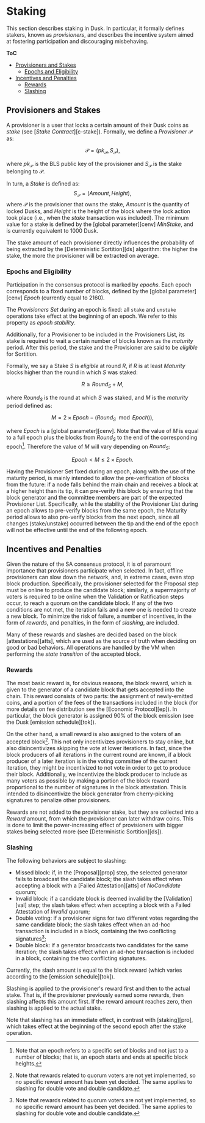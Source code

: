 # Staking
This section describes staking in Dusk. In particular, it formally defines stakers, known as *provisioners*, and describes the incentive system aimed at fostering participation and discouraging misbehaving.

**ToC**
  - [Provisioners and Stakes](#provisioners-and-stakes)
    - [Epochs and Eligibility](#epochs-and-eligibility)
  - [Incentives and Penalties](#incentives-and-penalties)
    - [Rewards](#rewards)
    - [Slashing](#slashing)


## Provisioners and Stakes
A provisioner is a user that locks a certain amount of their Dusk coins as *stake* (see [*Stake Contract*][c-stake]).
Formally, we define a *Provisioner* $\mathcal{P}$ as:

$$\mathcal{P}=(pk_\mathcal{P}, S_\mathcal{P}),$$

where $pk_\mathcal{P}$ is the BLS public key of the provisioner and $S_\mathcal{P}$ is the stake belonging to $\mathcal{P}$.

In turn, a *Stake* is defined as:
$$S_\mathcal{P}=(Amount, Height),$$
where $\mathcal{P}$ is the provisioner that owns the stake, $Amount$ is the quantity of locked Dusks, and $Height$ is the height of the block where the lock action took place (i.e., when the *stake* transaction was included). The minimum value for a stake is defined by the [global parameter][cenv] $MinStake$, and is currently equivalent to 1000 Dusk.

The stake amount of each provisioner directly influences the probability of being extracted by the [Deterministic Sortition][ds] algorithm: the higher the stake, the more the provisioner will be extracted on average.

### Epochs and Eligibility
Participation in the consensus protocol is marked by *epochs*. Each epoch corresponds to a fixed number of blocks, defined by the [global parameter][cenv] $Epoch$ (currently equal to 2160).
<!-- TODO: why 2160 ? -->

The *Provisioners Set* during an epoch is fixed: all `stake` and `unstake` operations take effect at the beginning of an epoch. We refer to this property as *epoch stability*.

Additionally, for a Provisioner to be included in the Provisioners List, its stake is required to wait a certain number of blocks known as the *maturity* period. After this period, the stake and the Provisioner are said to be *eligible* for Sortition.

Formally, we say a Stake $S$ is *eligible* at round $R$, if $R$ is at least $Maturity$ blocks higher than the round in which $S$ was staked:

$$R \ge Round_S + M,$$

where $Round_S$ is the round at which $S$ was staked, and $M$ is the *maturity* period defined as:

$$M = 2{\times}Epoch - (Round_S \mod Epoch)),$$

where $Epoch$ is a [global parameter][cenv]. Note that the value of $M$ is equal to a full epoch plus the blocks from $Round_S$ to the end of the corresponding epoch[^1]. Therefore the value of $M$ will vary depending on $Round_S$:

$$Epoch \lt M \le 2{\times}Epoch.$$

Having the Provisioner Set fixed during an epoch, along with the use of the maturity period, is mainly intended to allow the pre-verification of blocks from the future: if a node falls behind the main chain and receives a block at a higher height than its tip, it can pre-verify this block by ensuring that the block generator and the committee members are part of the expected Provisioner List.
Specifically, while the stability of the Provisioner List during an epoch allows to pre-verify blocks from the same epoch, the Maturity period allows to also pre-verify blocks from the next epoch, since all changes (stake/unstake) occurred between the tip and the end of the epoch will not be effective until the end of the following epoch.

## Incentives and Penalties
Given the nature of the SA consensus protocol, it is of paramount importance that provisioners participate when selected. In fact, offline provisioners can slow down the network, and, in extreme cases, even stop block production. Specifically, the provisioner selected for the Proposal step must be online to produce the candidate block; similarly, a supermajority of voters is required to be online when the Validation or Ratification steps occur, to reach a quorum on the candidate block. If any of the two conditions are not met, the iteration fails and a new one is needed to create a new block.
To minimize the risk of failure, a number of incentives, in the form of *rewards*, and penalties, in the form of *slashing*, are included.

Many of these rewards and slashes are decided based on the block [attestations][atts], which are used as the source of truth when deciding on good or bad behaviors.
All operations are handled by the VM when performing the *state transition* of the accepted block.

### Rewards 
The most basic reward is, for obvious reasons, the block reward, which is given to the generator of a candidate block that gets accepted into the chain.
This reward consists of two parts: the assignment of newly-emitted coins, and a portion of the fees of the transactions included in the block (for more details on fee distribution see the [Economic Protocol][ep]). In particular, the block generator is assigned 90% of the block emission (see the Dusk [emission schedule][tok]).

On the other hand, a small reward is also assigned to the voters of an accepted block[^3]. This not only incentivizes provisioners to stay online, but also disincentivizes skipping the vote at lower iterations. In fact, since the block producers of all iterations in the current round are known, if a block producer of a later iteration is in the voting committee of the current iteration, they might be incentivized to not vote in order to get to produce their block.
Additionally, we incentivize the block producer to include as many voters as possible by making a portion of the block reward proportional to the number of signatures in the block attestation. This is intended to disincentivize the block generator from cherry-picking signatures to penalize other provisioners.

Rewards are not added to the provisioner stake, but they are collected into a $Reward$ amount, from which the provisioner can later withdraw coins. This is done to limit the power-increasing effect of provisioners with bigger stakes being selected more (see [Deterministic Sortition][ds]).

### Slashing
The following behaviors are subject to slashing:
- Missed block: if, in the [Proposal][prop] step, the selected generator fails to broadcast the candidate block; the slash takes effect when accepting a block with a [Failed Attestation][atts] of $NoCandidate$ quorum;
- Invalid block: if a candidate block is deemed invalid by the [Validation][val] step; the slash takes effect when accepting a block with a Failed Attestation of $Invalid$ quorum;
- Double voting: if a provisioner signs for two different votes regarding the same candidate block; the slash takes effect when an ad-hoc transaction is included in a block, containing the two conflicting signatures[^3];
- Double block: if a generator broadcasts two candidates for the same iteration; the slash takes effect when an ad-hoc transaction is included in a block, containing the two conflicting signatures.

Currently, the slash amount is equal to the block reward (which varies according to the [emission schedule][tok]).

Slashing is applied to the provisioner's reward first and then to the actual stake. That is, if the provisioner previously earned some rewards, then slashing affects this amount first. If the reward amount reaches zero, then slashing is applied to the actual stake.

Note that slashing has an immediate effect, in contrast with [staking][pro], which takes effect at the beginning of the second epoch after the stake operation.

<!----------------------- FOOTNOTES ----------------------->

[^1]: Note that an epoch refers to a specific set of blocks and not just to a number of blocks; that is, an epoch starts and ends at specific block heights.

[^3]: Note that rewards related to quorum voters are not yet implemented, so no specific reward amount has been yet decided. The same applies to slashing for double vote and double candidate.